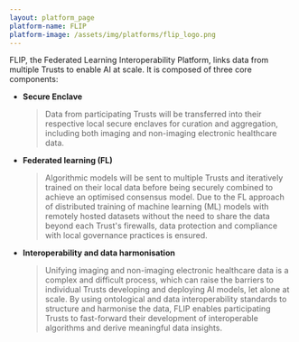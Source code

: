 ```yaml
---
layout: platform_page
platform-name: FLIP
platform-image: /assets/img/platforms/flip_logo.png
---
```


FLIP, the Federated Learning Interoperability Platform, links data from multiple Trusts to enable AI at scale. It is composed of three core components:

- **Secure Enclave**
  > Data from participating Trusts will be transferred into their respective local secure enclaves for curation and aggregation, including both imaging and non-imaging electronic healthcare data. 
- **Federated learning (FL)**
  >  Algorithmic models will be sent to multiple Trusts and iteratively trained on their local data before being securely combined to achieve an optimised consensus model. Due to the FL approach of distributed training of machine learning (ML) models with remotely hosted datasets without the need to share the data beyond each Trust's firewalls, data protection and compliance with local governance practices is ensured. 
- **Interoperability and data harmonisation**
  > Unifying imaging and non-imaging electronic healthcare data is a complex and difficult process, which can raise the barriers to individual Trusts developing and deploying AI models, let alone at scale. By using ontological and data interoperability standards to structure and harmonise the data, FLIP enables participating Trusts to fast-forward their development of interoperable algorithms and derive meaningful data insights.